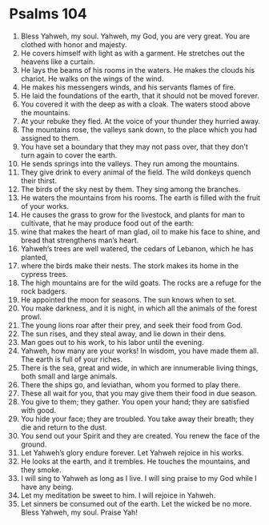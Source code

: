﻿
# Psalms 104
1. Bless Yahweh, my soul. Yahweh, my God, you are very great. You are clothed with honor and majesty. 
2. He covers himself with light as with a garment. He stretches out the heavens like a curtain. 
3. He lays the beams of his rooms in the waters. He makes the clouds his chariot. He walks on the wings of the wind. 
4. He makes his messengers winds, and his servants flames of fire. 
5. He laid the foundations of the earth, that it should not be moved forever. 
6. You covered it with the deep as with a cloak. The waters stood above the mountains. 
7. At your rebuke they fled. At the voice of your thunder they hurried away. 
8. The mountains rose, the valleys sank down, to the place which you had assigned to them. 
9. You have set a boundary that they may not pass over, that they don’t turn again to cover the earth. 
10. He sends springs into the valleys. They run among the mountains. 
11. They give drink to every animal of the field. The wild donkeys quench their thirst. 
12. The birds of the sky nest by them. They sing among the branches. 
13. He waters the mountains from his rooms. The earth is filled with the fruit of your works. 
14. He causes the grass to grow for the livestock, and plants for man to cultivate, that he may produce food out of the earth: 
15. wine that makes the heart of man glad, oil to make his face to shine, and bread that strengthens man’s heart. 
16. Yahweh’s trees are well watered, the cedars of Lebanon, which he has planted, 
17. where the birds make their nests. The stork makes its home in the cypress trees. 
18. The high mountains are for the wild goats. The rocks are a refuge for the rock badgers. 
19. He appointed the moon for seasons. The sun knows when to set. 
20. You make darkness, and it is night, in which all the animals of the forest prowl. 
21. The young lions roar after their prey, and seek their food from God. 
22. The sun rises, and they steal away, and lie down in their dens. 
23. Man goes out to his work, to his labor until the evening. 
24. Yahweh, how many are your works! In wisdom, you have made them all. The earth is full of your riches. 
25. There is the sea, great and wide, in which are innumerable living things, both small and large animals. 
26. There the ships go, and leviathan, whom you formed to play there. 
27. These all wait for you, that you may give them their food in due season. 
28. You give to them; they gather. You open your hand; they are satisfied with good. 
29. You hide your face; they are troubled. You take away their breath; they die and return to the dust. 
30. You send out your Spirit and they are created. You renew the face of the ground. 
31. Let Yahweh’s glory endure forever. Let Yahweh rejoice in his works. 
32. He looks at the earth, and it trembles. He touches the mountains, and they smoke. 
33. I will sing to Yahweh as long as I live. I will sing praise to my God while I have any being. 
34. Let my meditation be sweet to him. I will rejoice in Yahweh. 
35. Let sinners be consumed out of the earth. Let the wicked be no more. Bless Yahweh, my soul. Praise Yah! 
